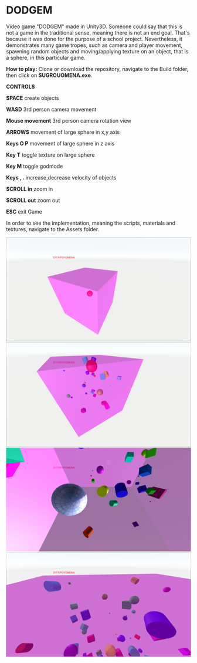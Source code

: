 # DODGEM
Video game "DODGEM" made in Unity3D. 
Someone could say that this is not a game in the traditional sense, meaning there is not an end goal. That's because it was done for the purpose of a school project. Nevertheless, it demonstrates many game tropes, such as camera and player movement, spawning random objects and moving/applying texture on an object, that is a sphere, in this particular game.

**How to play:** Clone or download the repository, navigate to the Build folder, then click on **SUGROUOMENA.exe**.





**CONTROLS**


**SPACE**			           		 create objects 

**WASD**	 			         		 3rd person camera movement 

**Mouse movement**		   		 3rd person camera rotation view 

**ARROWS**			         		 movement of large sphere in x,y axis 

**Keys Ο P**			      		movement of large sphere in z axis

**Key T**			          toggle texture on large sphere

**Key M** 				        toggle godmode 

**Keys , .**			        increase,decrease velocity of objects 

**SCROLL in** 			      zoom in 

**SCROLL out**			      zoom out 

**ESC**				          	exit Game


In order to see the implementation, meaning the scripts, materials and textures, navigate to the Assets folder.


![ezcv logo](https://raw.githubusercontent.com/TeoOG/DODGEM/refs/heads/master/DODGEM_Screenshot1.png)
![ezcv logo](https://raw.githubusercontent.com/TeoOG/DODGEM/refs/heads/master/DODGEM_Screenshot2.png)
![ezcv logo](https://raw.githubusercontent.com/TeoOG/DODGEM/refs/heads/master/DODGEM_Screenshot3.png)
![ezcv logo](https://raw.githubusercontent.com/TeoOG/DODGEM/refs/heads/master/DODGEM_Screenshot4.png)
